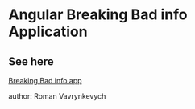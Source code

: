 # Angular Breaking Bad info Application 

## See here

[Breaking Bad info app](https://romanvavryn.github.io/AngularBreakingBadInfo/AngularBreakingBadInfo/404)

author: Roman Vavrynkevych
